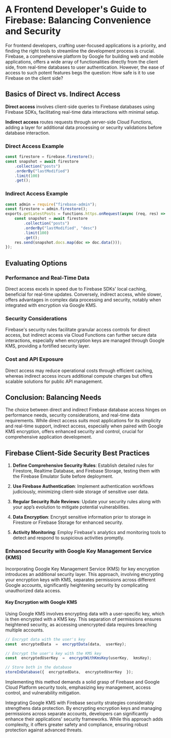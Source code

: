 
# A Frontend Developer's Guide to Firebase: Balancing Convenience and Security

For frontend developers, crafting user-focused applications is a priority, and finding the right tools to streamline the development process is crucial. Firebase, a comprehensive platform by Google for building web and mobile applications, offers a wide array of functionalities directly from the client side, from real-time databases to user authentication. However, the ease of access to such potent features begs the question: How safe is it to use Firebase on the client side?

## Basics of Direct vs. Indirect Access

**Direct access** involves client-side queries to Firebase databases using Firebase SDKs, facilitating real-time data interactions with minimal setup.

**Indirect access** routes requests through server-side Cloud Functions, adding a layer for additional data processing or security validations before database interaction.

### Direct Access Example

```javascript
const firestore = firebase.firestore();
const snapshot = await firestore
    .collection("posts")
    .orderBy("lastModified")
    .limit(100)
    .get();
```

### Indirect Access Example

```javascript
const admin = require("firebase-admin");
const firestore = admin.firestore();
exports.getLatestPosts = functions.https.onRequest(async (req, res) => {
    const snapshot = await firestore
        .collection("posts")
        .orderBy("lastModified", "desc")
        .limit(100)
        .get();
    res.send(snapshot.docs.map(doc => doc.data()));
});
```

## Evaluating Options

### Performance and Real-Time Data

Direct access excels in speed due to Firebase SDKs' local caching, beneficial for real-time updates. Conversely, indirect access, while slower, offers advantages in complex data processing and security, notably when integrated with encryption via Google KMS.

### Security Considerations

Firebase's security rules facilitate granular access controls for direct access, but indirect access via Cloud Functions can further secure data interactions, especially when encryption keys are managed through Google KMS, providing a fortified security layer.

### Cost and API Exposure

Direct access may reduce operational costs through efficient caching, whereas indirect access incurs additional compute charges but offers scalable solutions for public API management.

## Conclusion: Balancing Needs

The choice between direct and indirect Firebase database access hinges on performance needs, security considerations, and real-time data requirements. While direct access suits most applications for its simplicity and real-time support, indirect access, especially when paired with Google KMS encryption, offers enhanced security and control, crucial for comprehensive application development.

##  Firebase Client-Side Security Best Practices

  

1.  **Define Comprehensive Security Rules**: Establish detailed rules for Firestore, Realtime Database, and Firebase Storage, testing them with the Firebase Emulator Suite before deployment.
  

2.  **Use Firebase Authentication**: Implement authentication workflows judiciously, minimizing client-side storage of sensitive user data.

  

3.  **Regular Security Rule Reviews**: Update your security rules along with your app’s evolution to mitigate potential vulnerabilities.

  

4.  **Data Encryption**: Encrypt sensitive information prior to storage in Firestore or Firebase Storage for enhanced security.

  

5.  **Activity Monitoring**: Employ Firebase's analytics and monitoring tools to detect and respond to suspicious activities promptly.

  

###  Enhanced Security with Google Key Management Service (KMS)

  

Incorporating Google Key Management Service (KMS) for key encryption introduces an additional security layer. This approach, involving encrypting your encryption keys with KMS, separates permissions across different Google accounts, significantly heightening security by complicating unauthorized data access.

  

####  Key Encryption with Google KMS

  

Using Google KMS involves encrypting data with a user-specific key, which is then encrypted with a KMS key. This separation of permissions ensures heightened security, as accessing unencrypted data requires breaching multiple accounts.

  

```javascript
// Encrypt data with the user's key
const  encryptedData  =  encryptData(data,  userKey);

// Encrypt the user's key with the KMS key
const  encryptedUserKey  =  encryptWithKmsKey(userKey,  kmsKey);

// Store both in the database
storeInDatabase({  encryptedData,  encryptedUserKey  });
```

  

Implementing this method demands a solid grasp of Firebase and Google Cloud Platform security tools, emphasizing key management, access control, and vulnerability mitigation.

Integrating Google KMS with Firebase security strategies considerably strengthens data protection. By encrypting encryption keys and managing permissions across separate accounts, developers can significantly enhance their applications' security frameworks. While this approach adds complexity, it offers greater safety and compliance, ensuring robust protection against advanced threats.